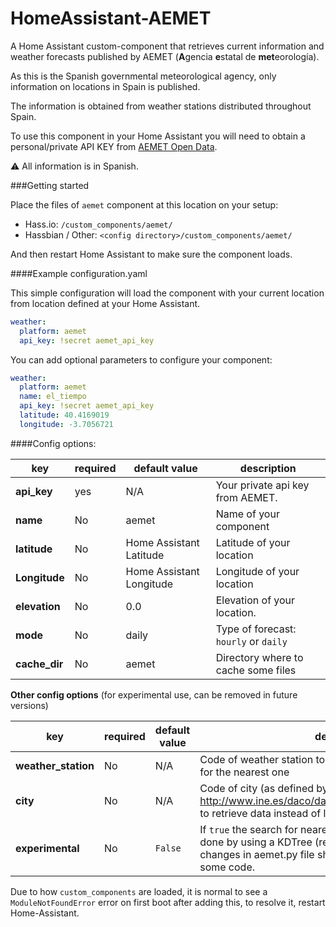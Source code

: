 # HomeAssistant-AEMET

A Home Assistant custom-component that retrieves current information and weather forecasts published by AEMET (**A**gencia **e**statal de **met**eorología).

As this is the Spanish governmental meteorological agency, only information on locations in Spain is published.

The information is obtained from weather stations distributed throughout Spain.

To use this component in your Home Assistant you will need to obtain a personal/private API KEY from [AEMET Open Data](https://opendata.aemet.es).

⚠️ All information is in Spanish. 

###Getting started

Place the files of `aemet` component at this location on your setup: 

* Hass.io: `/custom_components/aemet/`
* Hassbian / Other: `<config directory>/custom_components/aemet/`

And then restart Home Assistant to make sure the component loads.

####Example configuration.yaml

This simple configuration will load the component with your current location from location defined at your Home Assistant. 
```yaml
weather:
  platform: aemet
  api_key: !secret aemet_api_key
```
You can add optional parameters to configure your component:
```yaml
weather:
  platform: aemet
  name: el_tiempo
  api_key: !secret aemet_api_key
  latitude: 40.4169019
  longitude: -3.7056721

``` 

####Config options:

| key | required | default value | description
| --- | --- | --- | ---
| **api_key** | yes | N/A | Your private api key from AEMET.
| **name** | No | aemet | Name of your component
| **latitude**| No | Home Assistant Latitude | Latitude of your location
| **Longitude**  | No | Home Assistant Longitude | Longitude of your location
| **elevation** | No | 0.0 | Elevation of your location.
| **mode** | No | daily | Type of forecast: `hourly` or `daily`
| **cache_dir** | No | aemet | Directory where to cache some files

**Other config options**
(for experimental use, can be removed in future versions)

| key | required | default value | description
| --- | --- | --- | ---
| **weather_station** | No| N/A | Code of weather station to retrieve data instead of looking for the nearest one
| **city** | No | N/A | Code of city (as defined by INE on http://www.ine.es/daco/daco42/codmun/codmunmapa.htm) to retrieve data instead of looking for the nearest one
| **experimental** | No | `False` | If `true` the search for nearest weather station or city will be done by using a KDTree (requires `scipy` package). Some changes in aemet.py file should be done to uncomment some code. 


Due to how `custom_components` are loaded, it is normal to see a `ModuleNotFoundError` error on first boot after adding this, to resolve it, restart Home-Assistant.

